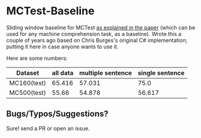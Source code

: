 # MCTest-Baseline

Sliding window baseline for MCTest [as explained in the paper](http://www.msr-waypoint.com/en-us/um/people/cburges/papers/MCTest-EMNLP13.pdf) (which can be used for any machine comprehension task, as a baseline). 
Wrote this a couple of years ago based on Chris Burges's original C# implementation; putting it here in case anyone wants to use it. 

Here are some numbers: 

| Dataset     | all data | multiple sentence | single sentence |
|-------------|----------|-------------------|-----------------|
| MC160(test) | 65.416    |    57.031         | 75.0   |
| MC500(test) | 55.66 | 54.878        | 56.617      |


## Bugs/Typos/Suggestions? 
Sure! send a PR or open an issue. 
